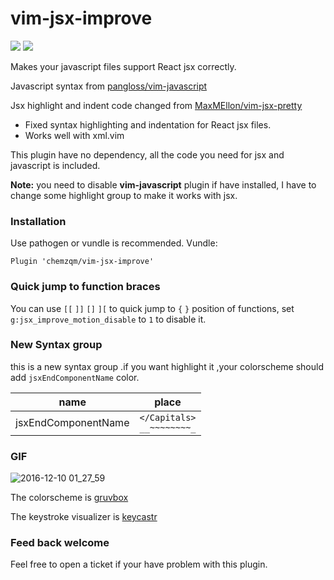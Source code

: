 # vim-jsx-improve
[![](http://img.shields.io/github/issues/neoclide/vim-jsx-improve.svg)](https://github.com/neoclide/vim-jsx-improve/issues)
[![](http://img.shields.io/badge/license-MIT-blue.svg)](LICENSE)

Makes your javascript files support React jsx correctly.

Javascript syntax from [pangloss/vim-javascript](https://github.com/pangloss/vim-javascript)

Jsx highlight and indent code changed from [MaxMEllon/vim-jsx-pretty](https://github.com/MaxMEllon/vim-jsx-pretty)

* Fixed syntax highlighting and indentation for React jsx files.
* Works well with xml.vim

This plugin have no dependency, all the code you need for jsx and javascript is
included.

**Note:** you need to disable **vim-javascript** plugin if have installed, I have to
change some highlight group to make it works with jsx.

### Installation

Use pathogen or vundle is recommended. Vundle:

    Plugin 'chemzqm/vim-jsx-improve'

### Quick jump to function braces

You can use `[[` `]]` `[]` `][` to quick jump to `{` `}` position of functions, set `g:jsx_improve_motion_disable` to `1` to disable it.
### New Syntax group
this is a new syntax group .if you want highlight it ,your colorscheme should  add `jsxEndComponentName` color.

|name|place|
|---|---|
|jsxEndComponentName| `</Capitals>`<br />`__~~~~~~~~_` |
### GIF

![2016-12-10 01_27_59](https://cloud.githubusercontent.com/assets/251450/21058283/26d3b946-be78-11e6-8b1e-78e146ec3496.gif)

The colorscheme is [gruvbox](https://github.com/morhetz/gruvbox)

The keystroke visualizer is [keycastr](https://github.com/sdeken/keycastr)

### Feed back welcome

Feel free to open a ticket if your have problem with this plugin.
